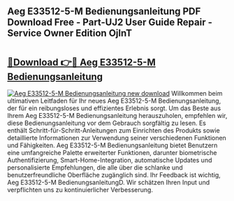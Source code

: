 ## Aeg E33512-5-M Bedienungsanleitung PDF Download Free - Part-UJ2 User Guide Repair - Service Owner Edition OjlnT

# <h2><a href="http://df4ugz.blite.top/?on=Aeg+E33512-5-M+Bedienungsanleitung">🔗Download 👉🔴 Aeg E33512-5-M Bedienungsanleitung</a></h2>

[![Aeg E33512-5-M Bedienungsanleitung new download](https://i.imgur.com/lujVjoI.png)](http://df4ugz.blite.top/?on=Aeg+E33512-5-M+Bedienungsanleitung)
Willkommen beim ultimativen Leitfaden für Ihr neues Aeg E33512-5-M Bedienungsanleitung, der für ein reibungsloses und effizientes Erlebnis sorgt. Um das Beste aus Ihrem Aeg E33512-5-M Bedienungsanleitung herauszuholen, empfehlen wir, diese Bedienungsanleitung vor dem Gebrauch sorgfältig zu lesen. Es enthält Schritt-für-Schritt-Anleitungen zum Einrichten des Produkts sowie detaillierte Informationen zur Verwendung seiner verschiedenen Funktionen und Fähigkeiten. Aeg E33512-5-M Bedienungsanleitung bietet Benutzern eine umfangreiche Palette erweiterter Funktionen, darunter biometrische Authentifizierung, Smart-Home-Integration, automatische Updates und personalisierte Empfehlungen, die alle über die schlanke und benutzerfreundliche Oberfläche zugänglich sind. Ihr Feedback ist wichtig, Aeg E33512-5-M BedienungsanleitungD. Wir schätzen Ihren Input und verpflichten uns zu kontinuierlicher Verbesserung.
